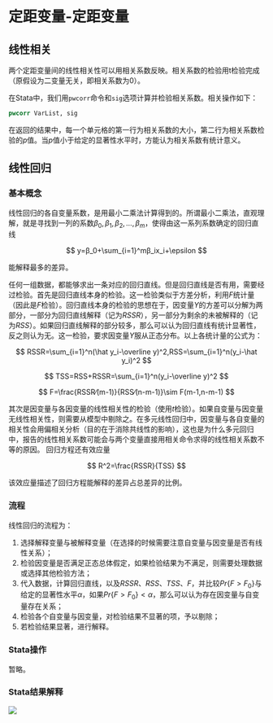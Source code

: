 ﻿# 定距变量-定距变量

## 线性相关

两个定距变量间的线性相关性可以用相关系数反映。相关系数的检验用t检验完成（原假设为二变量无关，即相关系数为0）。

在Stata中，我们用`pwcorr`命令和`sig`选项计算并检验相关系数。相关操作如下：

```stata
pwcorr VarList, sig
```

在返回的结果中，每一个单元格的第一行为相关系数的大小，第二行为相关系数检验的$p$值。当$p$值小于给定的显著性水平时，方能认为相关系数有统计意义。

## 线性回归

### 基本概念

线性回归的各自变量系数，是用最小二乘法计算得到的。所谓最小二乘法，直观理解，就是寻找到一列的系数$β_0,β_1,β_2,…,β_m$，使得由这一系列系数确定的回归直线

$$
y=β_0+\sum_{i=1}^mβ_ix_i+\epsilon
$$

能解释最多的差异。

任何一组数据，都能够求出一条对应的回归直线。但是回归直线是否有用，需要经过检验。首先是回归直线本身的检验。这一检验类似于方差分析，利用$F$统计量（因此是$F$检验）。回归直线本身的检验的思想在于，因变量$Y$的方差可以分解为两部分，一部分为回归直线解释（记为$RSSR$），另一部分为剩余的未被解释的（记为$RSS$）。如果回归直线解释的部分较多，那么可以认为回归直线有统计显著性，反之则认为无。这一检验，要求因变量$Y$服从正态分布。以上各统计量的公式为：

$$
RSSR=\sum_{i=1}^n(\hat y_i-\overline y)^2,RSS=\sum_{i=1}^n(y_i-\hat y_i)^2 
$$

$$
TSS=RSS+RSSR=\sum_{i=1}^n(y_i-\overline y)^2
$$

$$
F=\frac{RSSR⁄(m-1)}{RSS⁄(n-m-1)}\sim F(m-1,n-m-1)
$$

其次是因变量与各因变量的线性相关性的检验（使用$t$检验）。如果自变量与因变量无线性相关性，则需要从模型中剔除之。在多元线性回归中，因变量与各自变量的相关性会用偏相关分析（目的在于消除共线性的影响），这也是为什么多元回归中，报告的线性相关系数可能会与两个变量直接用相关命令求得的线性相关系数不等的原因。
回归方程还有效应量

$$
R^2=\frac{RSSR}{TSS}
$$

该效应量描述了回归方程能解释的差异占总差异的比例。

### 流程

线性回归的流程为：
1.  选择解释变量与被解释变量（在选择的时候需要注意自变量与因变量是否有线性关系）；
2.	检验因变量是否满足正态总体假定，如果检验结果为不满足，则需要处理数据或选择其他检验方法；
3.	代入数据，计算回归直线，以及$RSSR$、$RSS$、$TSS$、$F$，并比较$Pr\{F>F_0 \}$与给定的显著性水平$\alpha$，如果$Pr\{F>F_0 \}<\alpha$，那么可以认为存在因变量与自变量存在关系；
4.	检验各个自变量与因变量，对检验结果不显著的项，予以剔除；
5.	若检验结果显著，进行解释。

### Stata操作

暂略。

### Stata结果解释

![](https://media.hedaozi.com/docs/data-analysis-and-software-application/interval-interval-1.png)
